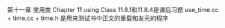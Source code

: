 第十一章 使用类
Chapter 11 using Class
11.8.1和11.8.4是课后习题
use_time.cc + time.cc + time.h 是用来测试书中正文的重载和友元的程序
